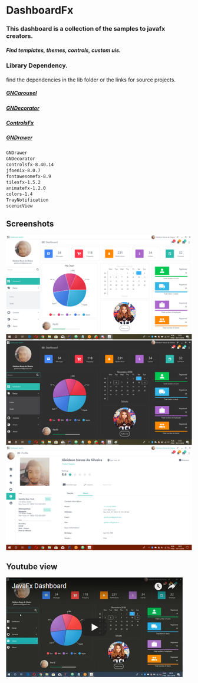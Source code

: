 # DashboardFx
### This dashboard is a collection of the samples to javafx creators.
##### Find templates, themes, controls, custom uis.


### Library Dependency.
#### 
find the dependencies in the lib folder or the links for source projects.

##### [GNCarousel](https://github.com/Gleidson28/GNCarousel)
##### [GNDecorator](https://github.com/Gleidson28/GNDecorator)
##### [ControlsFx](https://bitbucket.org/controlsfx/controlsfx)
##### [GNDrawer](https://github.com/Gleidson28/GNDrawer)


    GNDrawer
    GNDecorator
    controlsfx-8.40.14
    jfoenix-8.0.7
    fontawesomefx-8.9
    tilesfx-1.5.2
    animatefx-1.2.0 
    colors-1.4
    TrayNotification
    scenicView

## Screenshots

![Guide](src/com/gn/module/media/dashlight.png)
![Guide](src/com/gn/module/media/dashdark.png)
![Guide](src/com/gn/module/media/profile.png)

    
## Youtube view   
[![Youtube link](src/com/gn/module/media/youtube.png)](https://youtu.be/hZsYU7UbWmU)
